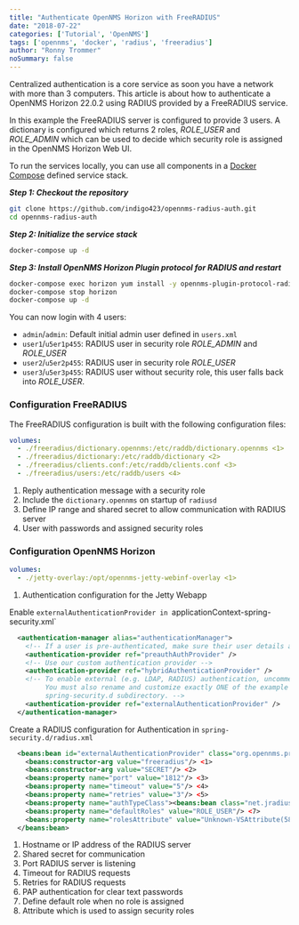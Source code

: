 ```yaml
---
title: "Authenticate OpenNMS Horizon with FreeRADIUS"
date: "2018-07-22"
categories: ['Tutorial', 'OpenNMS']
tags: ['opennms', 'docker', 'radius', 'freeradius']
author: "Ronny Trommer"
noSummary: false
---
```


Centralized authentication is a core service as soon you have a network with more than 3 computers.
This article is about how to authenticate a OpenNMS Horizon 22.0.2 using RADIUS provided by a FreeRADIUS service.

In this example the FreeRADIUS server is configured to provide 3 users.
A dictionary is configured which returns 2 roles, _ROLE\_USER_ and _ROLE\_ADMIN_ which can be used to decide which security role is assigned in the OpenNMS Horizon Web UI.

To run the services locally, you can use all components in a [Docker Compose](https://github.com/indigo423/opennms-radius-auth/blob/master/docker-compose.yml) defined service stack.

***Step 1: Checkout the repository***

```bash
git clone https://github.com/indigo423/opennms-radius-auth.git
cd opennms-radius-auth
```

***Step 2: Initialize the service stack***

```bash
docker-compose up -d
```

***Step 3: Install OpenNMS Horizon Plugin protocol for RADIUS and restart***

```bash
docker-compose exec horizon yum install -y opennms-plugin-protocol-radius
docker-compose stop horizon
docker-compose up -d
```

You can now login with 4 users:

* `admin`/`admin`: Default initial admin user defined in `users.xml`
* `user1`/`u5er1p455`: RADIUS user in security role _ROLE\_ADMIN_ and _ROLE\_USER_
* `user2`/`u5er2p455`: RADIUS user in security role _ROLE\_USER_
* `user3`/`u5er3p455`: RADIUS user without security role, this user falls back into _ROLE\_USER_.

### Configuration FreeRADIUS

The FreeRADIUS configuration is built with the following configuration files:

```yaml
volumes:
  - ./freeradius/dictionary.opennms:/etc/raddb/dictionary.opennms <1>
  - ./freeradius/dictionary:/etc/raddb/dictionary <2>
  - ./freeradius/clients.conf:/etc/raddb/clients.conf <3>
  - ./freeradius/users:/etc/raddb/users <4>
```
1. Reply authentication message with a security role
2. Include the `dictionary.opennms` on startup of `radiusd`
3. Define IP range and shared secret to allow communication with RADIUS server
4. User with passwords and assigned security roles

### Configuration OpenNMS Horizon

```yaml
volumes:
  - ./jetty-overlay:/opt/opennms-jetty-webinf-overlay <1>
```
1. Authentication configuration for the Jetty Webapp

Enable `externalAuthenticationProvider in `applicationContext-spring-security.xml`

```xml
  <authentication-manager alias="authenticationManager">
    <!-- If a user is pre-authenticated, make sure their user details are populated correctly. -->
    <authentication-provider ref="preauthAuthProvider" />
    <!-- Use our custom authentication provider -->
    <authentication-provider ref="hybridAuthenticationProvider" />
    <!-- To enable external (e.g. LDAP, RADIUS) authentication, uncomment the following.
         You must also rename and customize exactly ONE of the example files in the
         spring-security.d subdirectory. -->
    <authentication-provider ref="externalAuthenticationProvider" />
  </authentication-manager>
  ```

Create a RADIUS configuration for Authentication in `spring-security.d/radius.xml`
```xml
  <beans:bean id="externalAuthenticationProvider" class="org.opennms.protocols.radius.springsecurity.RadiusAuthenticationProvider">
    <beans:constructor-arg value="freeradius"/> <1>
    <beans:constructor-arg value="SECRET"/> <2>
    <beans:property name="port" value="1812"/> <3>
    <beans:property name="timeout" value="5"/> <4>
    <beans:property name="retries" value="3"/> <5>
    <beans:property name="authTypeClass"><beans:bean class="net.jradius.client.auth.PAPAuthenticator"/></beans:property> <6>
    <beans:property name="defaultRoles" value="ROLE_USER"/> <7>
    <beans:property name="rolesAttribute" value="Unknown-VSAttribute(5813:1)"/> <8>
  </beans:bean>
```
1. Hostname or IP address of the RADIUS server
2. Shared secret for communication
3. Port RADIUS server is listening
4. Timeout for RADIUS requests
5. Retries for RADIUS requests
6. PAP authentication for clear text passwords
7. Define default role when no role is assigned
8. Attribute which is used to assign security roles